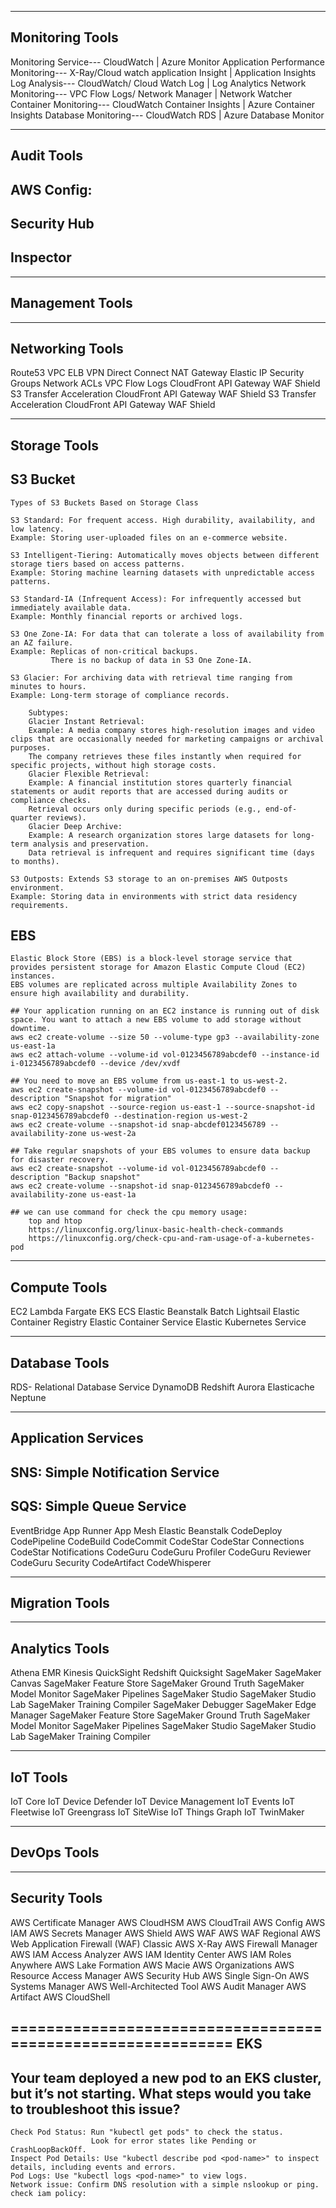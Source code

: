 -------------------------
Monitoring Tools
-------------------
Monitoring Service---                       CloudWatch  |   Azure Monitor
Application Performance Monitoring---       X-Ray/Cloud watch application Insight  |   Application Insights
Log  Analysis---                            CloudWatch/ Cloud Watch Log  |   Log Analytics
Network Monitoring---                       VPC Flow Logs/ Network Manager  |   Network Watcher
Container Monitoring---                     CloudWatch Container Insights  |   Azure Container Insights
Database Monitoring---                      CloudWatch RDS  |   Azure Database Monitor


----------------------
Audit Tools
----------------------
## AWS Config:


## Security Hub
## Inspector

----------------------
Management Tools
----------------------


----------------------
Networking Tools
----------------------
Route53
VPC
ELB
VPN
Direct Connect
NAT Gateway
Elastic IP
Security Groups
Network ACLs
VPC Flow Logs
CloudFront
API Gateway
WAF
Shield
S3 Transfer Acceleration
CloudFront
API Gateway
WAF
Shield
S3 Transfer Acceleration
CloudFront
API Gateway
WAF
Shield

----------------------
Storage Tools
----------------------
## S3 Bucket
    Types of S3 Buckets Based on Storage Class

    S3 Standard: For frequent access. High durability, availability, and low latency.
    Example: Storing user-uploaded files on an e-commerce website.

    S3 Intelligent-Tiering: Automatically moves objects between different storage tiers based on access patterns.
    Example: Storing machine learning datasets with unpredictable access patterns.

    S3 Standard-IA (Infrequent Access): For infrequently accessed but immediately available data.
    Example: Monthly financial reports or archived logs.

    S3 One Zone-IA: For data that can tolerate a loss of availability from an AZ failure.
    Example: Replicas of non-critical backups.
             There is no backup of data in S3 One Zone-IA.

    S3 Glacier: For archiving data with retrieval time ranging from minutes to hours.
    Example: Long-term storage of compliance records.

        Subtypes:
        Glacier Instant Retrieval:
        Example: A media company stores high-resolution images and video clips that are occasionally needed for marketing campaigns or archival purposes.
        The company retrieves these files instantly when required for specific projects, without high storage costs.
        Glacier Flexible Retrieval:
        Example: A financial institution stores quarterly financial statements or audit reports that are accessed during audits or compliance checks.
        Retrieval occurs only during specific periods (e.g., end-of-quarter reviews).
        Glacier Deep Archive:
        Example: A research organization stores large datasets for long-term analysis and preservation.
        Data retrieval is infrequent and requires significant time (days to months).

    S3 Outposts: Extends S3 storage to an on-premises AWS Outposts environment.
    Example: Storing data in environments with strict data residency requirements.

## EBS
    Elastic Block Store (EBS) is a block-level storage service that provides persistent storage for Amazon Elastic Compute Cloud (EC2) instances.
    EBS volumes are replicated across multiple Availability Zones to ensure high availability and durability.

    ## Your application running on an EC2 instance is running out of disk space. You want to attach a new EBS volume to add storage without downtime.
    aws ec2 create-volume --size 50 --volume-type gp3 --availability-zone us-east-1a
    aws ec2 attach-volume --volume-id vol-0123456789abcdef0 --instance-id i-0123456789abcdef0 --device /dev/xvdf

    ## You need to move an EBS volume from us-east-1 to us-west-2.
    aws ec2 create-snapshot --volume-id vol-0123456789abcdef0 --description "Snapshot for migration"
    aws ec2 copy-snapshot --source-region us-east-1 --source-snapshot-id snap-0123456789abcdef0 --destination-region us-west-2
    aws ec2 create-volume --snapshot-id snap-abcdef0123456789 --availability-zone us-west-2a

    ## Take regular snapshots of your EBS volumes to ensure data backup for disaster recovery.
    aws ec2 create-snapshot --volume-id vol-0123456789abcdef0 --description "Backup snapshot"
    aws ec2 create-volume --snapshot-id snap-0123456789abcdef0 --availability-zone us-east-1a

    ## we can use command for check the cpu memory usage:
        top and htop
        https://linuxconfig.org/linux-basic-health-check-commands
        https://linuxconfig.org/check-cpu-and-ram-usage-of-a-kubernetes-pod

----------------------
Compute Tools
----------------------
EC2
Lambda
Fargate
EKS
ECS
Elastic Beanstalk
Batch
Lightsail
Elastic Container Registry
Elastic Container Service
Elastic Kubernetes Service


----------------------
Database Tools
----------------------
RDS- Relational Database Service
DynamoDB
Redshift
Aurora
Elasticache
Neptune

----------------------
Application Services
----------------------
## SNS: Simple Notification Service
## SQS: Simple Queue Service

EventBridge
App Runner
App Mesh
Elastic Beanstalk
CodeDeploy
CodePipeline
CodeBuild
CodeCommit
CodeStar
CodeStar Connections
CodeStar Notifications
CodeGuru
CodeGuru Profiler
CodeGuru Reviewer
CodeGuru Security
CodeArtifact
CodeWhisperer

----------------------
Migration Tools
----------------------

----------------------
Analytics Tools
----------------------
Athena
EMR
Kinesis
QuickSight
Redshift
Quicksight
SageMaker
SageMaker Canvas
SageMaker Feature Store
SageMaker Ground Truth
SageMaker Model Monitor
SageMaker Pipelines
SageMaker Studio
SageMaker Studio Lab
SageMaker Training Compiler
SageMaker Debugger
SageMaker Edge Manager
SageMaker Feature Store
SageMaker Ground Truth
SageMaker Model Monitor
SageMaker Pipelines
SageMaker Studio
SageMaker Studio Lab
SageMaker Training Compiler

----------------------
IoT Tools
----------------------
IoT Core
IoT Device Defender
IoT Device Management
IoT Events
IoT Fleetwise
IoT Greengrass
IoT SiteWise
IoT Things Graph
IoT TwinMaker

----------------------
DevOps Tools
----------------------


----------------------
Security Tools
----------------------
AWS Certificate Manager
AWS CloudHSM
AWS CloudTrail
AWS Config
AWS IAM
AWS Secrets Manager
AWS Shield
AWS WAF
AWS WAF Regional
AWS Web Application Firewall (WAF) Classic
AWS X-Ray
AWS Firewall Manager
AWS IAM Access Analyzer
AWS IAM Identity Center
AWS IAM Roles Anywhere
AWS Lake Formation
AWS Macie
AWS Organizations
AWS Resource Access Manager
AWS Security Hub
AWS Single Sign-On
AWS Systems Manager
AWS Well-Architected Tool
AWS Audit Manager
AWS Artifact
AWS CloudShell


============================================================
EKS
-----------
## Your team deployed a new pod to an EKS cluster, but it’s not starting. What steps would you take to troubleshoot this issue?
    Check Pod Status: Run "kubectl get pods" to check the status. 
                      Look for error states like Pending or CrashLoopBackOff.
    Inspect Pod Details: Use "kubectl describe pod <pod-name>" to inspect details, including events and errors.
    Pod Logs: Use "kubectl logs <pod-name>" to view logs.
    Network issue: Confirm DNS resolution with a simple nslookup or ping.
    check iam policy:
